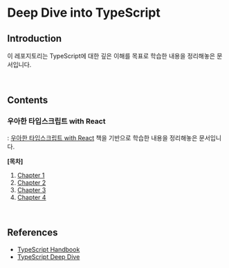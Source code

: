# Deep Dive into TypeScript

## Introduction
이 레포지토리는 TypeScript에 대한 깊은 이해를 목표로 학습한 내용을 정리해놓은 문서입니다.

<br>

## Contents
### 우아한 타입스크립트 with React
: [우아한 타입스크립트 with React](https://www.aladin.co.kr/shop/wproduct.aspx?ItemId=258394491) 책을 기반으로 학습한 내용을 정리해놓은 문서입니다.

**[목차]**
1. [Chapter 1](./ElegantTypeScriptWithReact/chapter1.md)
2. [Chapter 2](./ElegantTypeScriptWithReact/chapter2.md)
3. [Chapter 3](./ElegantTypeScriptWithReact/chapter3.md)
4. [Chapter 4](./ElegantTypeScriptWithReact/chapter4.md)


<br>

## References
- [TypeScript Handbook](https://www.typescriptlang.org/docs/handbook/intro.html)
- [TypeScript Deep Dive](https://basarat.gitbook.io/typescript/)
